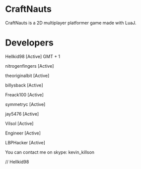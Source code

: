 CraftNauts
==========

CraftNauts is a 2D multiplayer platformer game made with LuaJ.

Developers
========================
Hellkid98       [Active] GMT + 1

nitrogenfingers [Active]

theoriginalbit  [Active]

billysback      [Active]

Freack100       [Active]

symmetryc       [Active]

jay5476         [Active]

Vilsol          [Active]

Engineer        [Active]

LBPHacker       [Active]


You can contact me on skype: kevin_killson

// Hellkid98
